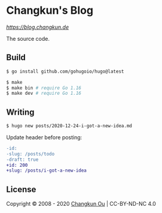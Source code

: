 # Changkun's Blog

_https://blog.changkun.de_

The source code.

## Build

```sh
$ go install github.com/gohugoio/hugo@latest
```

```sh
$ make
$ make bin # require Go 1.16
$ make dev # require Go 1.16
```

## Writing

```sh
$ hugo new posts/2020-12-24-i-got-a-new-idea.md
```

Update header before posting:

```diff
-id:
-slug: /posts/todo
-draft: true
+id: 200
+slug: /posts/i-got-a-new-idea
```

## License

Copyright &copy; 2008 - 2020 [Changkun Ou](https://changkun.de) | CC-BY-ND-NC 4.0